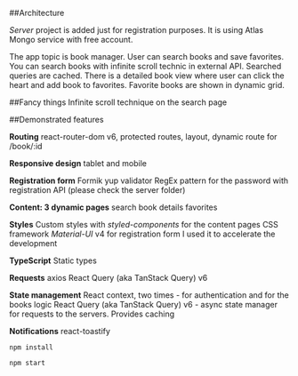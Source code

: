 ##Architecture

_Server_ project is added just for registration purposes. It is using Atlas Mongo service with free account.

The app topic is book manager. User can search books and save favorites. You can search books with infinite scroll technic in external API. Searched queries are cached. There is a detailed book view where user can click the heart and add book to favorites. Favorite books are shown in dynamic grid.

##Fancy things
Infinite scroll technique on the search page

##Demonstrated features

__Routing__
react-router-dom v6, 
protected routes, 
layout, 
dynamic route for /book/:id

__Responsive design__
tablet and mobile

__Registration form__
Formik
yup validator
RegEx pattern for the password
with registration API (please check the server folder)

__Content: 3 dynamic pages__
search
book details
favorites

__Styles__
Custom styles with _styled-components_ for the content pages
CSS framework _Material-UI_ v4 for registration form
I used it to accelerate the development

__TypeScript__
Static types

__Requests__
axios 
React Query (aka TanStack Query) v6

__State management__
React context, two times - for authentication and for the books logic
React Query (aka TanStack Query) v6 - async state manager for requests to the servers. Provides caching

__Notifications__
react-toastify



```
npm install
```

```
npm start
```
